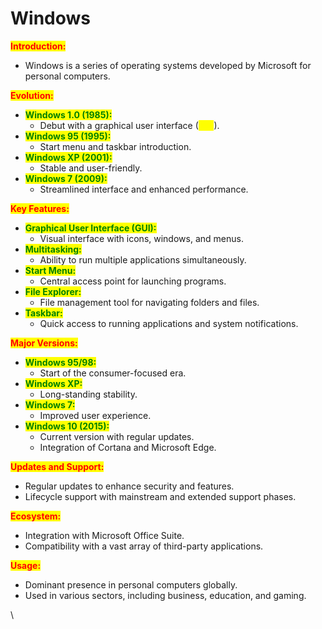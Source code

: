 # Windows

<mark style="color:red;">**Introduction:**</mark>

* Windows is a series of operating systems developed by Microsoft for personal computers.

<mark style="color:red;">**Evolution:**</mark>

* <mark style="color:green;">**Windows 1.0 (1985):**</mark>
  * Debut with a graphical user interface (<mark style="color:yellow;">GUI</mark>).
* <mark style="color:green;">**Windows 95 (1995):**</mark>
  * Start menu and taskbar introduction.
* <mark style="color:green;">**Windows XP (2001):**</mark>
  * Stable and user-friendly.
* <mark style="color:green;">**Windows 7 (2009):**</mark>
  * Streamlined interface and enhanced performance.

<mark style="color:red;">**Key Features:**</mark>

* <mark style="color:green;">**Graphical User Interface (GUI):**</mark>
  * Visual interface with icons, windows, and menus.
* <mark style="color:green;">**Multitasking:**</mark>
  * Ability to run multiple applications simultaneously.
* <mark style="color:green;">**Start Menu:**</mark>
  * Central access point for launching programs.
* <mark style="color:green;">**File Explorer:**</mark>
  * File management tool for navigating folders and files.
* <mark style="color:green;">**Taskbar:**</mark>
  * Quick access to running applications and system notifications.

<mark style="color:red;">**Major Versions:**</mark>

* <mark style="color:green;">**Windows 95/98:**</mark>&#x20;
  * Start of the consumer-focused era.
* <mark style="color:green;">**Windows XP:**</mark>
  * Long-standing stability.
* <mark style="color:green;">**Windows 7:**</mark>&#x20;
  * Improved user experience.
* <mark style="color:green;">**Windows 10 (2015):**</mark>
  * Current version with regular updates.
  * Integration of Cortana and Microsoft Edge.

<mark style="color:red;">**Updates and Support:**</mark>

* Regular updates to enhance security and features.
* Lifecycle support with mainstream and extended support phases.

<mark style="color:red;">**Ecosystem:**</mark>

* Integration with Microsoft Office Suite.
* Compatibility with a vast array of third-party applications.

<mark style="color:red;">**Usage:**</mark>

* Dominant presence in personal computers globally.
* Used in various sectors, including business, education, and gaming.

\
